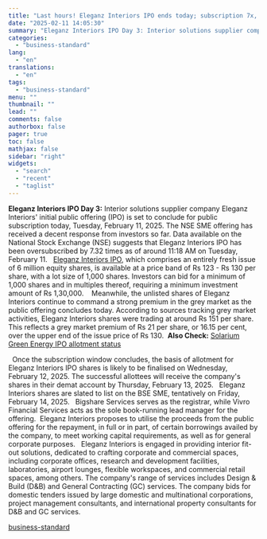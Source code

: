 ```yaml
---
title: "Last hours! Eleganz Interiors IPO ends today; subscription 7x, GMP up 16%"
date: "2025-02-11 14:05:30"
summary: "Eleganz Interiors IPO Day 3: Interior solutions supplier company Eleganz Interiors' initial public offering (IPO) is set to conclude for public subscription today, Tuesday, February 11, 2025. The NSE SME offering has received a decent response from investors so far. Data available on the National Stock Exchange (NSE) suggests that..."
categories:
  - "business-standard"
lang:
  - "en"
translations:
  - "en"
tags:
  - "business-standard"
menu: ""
thumbnail: ""
lead: ""
comments: false
authorbox: false
pager: true
toc: false
mathjax: false
sidebar: "right"
widgets:
  - "search"
  - "recent"
  - "taglist"
---
```


**Eleganz Interiors IPO Day 3:** Interior solutions supplier company Eleganz Interiors' initial public offering (IPO) is set to conclude for public subscription today, Tuesday, February 11, 2025. The NSE SME offering has received a decent response from investors so far. Data available on the National Stock Exchange (NSE) suggests that Eleganz Interiors IPO has been oversubscribed by 7.32 times as of around 11:18 AM on Tuesday, February 11.
 
[Eleganz Interiors IPO](https://www.business-standard.com/markets/ipo/eleganz-interiors-ltd-ipo-39126), which comprises an entirely fresh issue of 6 million equity shares, is available at a price band of Rs 123 - Rs 130 per share, with a lot size of 1,000 shares. Investors can bid for a minimum of 1,000 shares and in multiples thereof, requiring a minimum investment amount of Rs 1,30,000. 
 
Meanwhile, the unlisted shares of Eleganz Interiors continue to command a strong premium in the grey market as the public offering concludes today. According to sources tracking grey market activities, Eleganz Interiors shares were trading at around Rs 151 per share. This reflects a grey market premium of Rs 21 per share, or 16.15 per cent, over the upper end of the issue price of Rs 130. 
**Also Check:** [Solarium Green Energy IPO allotment status](https://www.business-standard.com/markets/news/solarium-green-energy-ipo-allotment-today-check-status-gmp-listing-date-125021100360_1.html)

 
Once the subscription window concludes, the basis of allotment for Eleganz Interiors IPO shares is likely to be finalised on Wednesday, February 12, 2025. The successful allottees will receive the company's shares in their demat account by Thursday, February 13, 2025.
 
Eleganz Interiors shares are slated to list on the BSE SME, tentatively on Friday, February 14, 2025.
 
Bigshare Services serves as the registrar, while Vivro Financial Services acts as the sole book-running lead manager for the offering.  Eleganz Interiors proposes to utilise the proceeds from the public offering for the repayment, in full or in part, of certain borrowings availed by the company, to meet working capital requirements, as well as for general corporate purposes.
 
Eleganz Interiors is engaged in providing interior fit-out solutions, dedicated to crafting corporate and commercial spaces, including corporate offices, research and development facilities, laboratories, airport lounges, flexible workspaces, and commercial retail spaces, among others. The company's range of services includes Design & Build (D&B) and General Contracting (GC) services. The company bids for domestic tenders issued by large domestic and multinational corporations, project management consultants, and international property consultants for D&B and GC services.

[business-standard](https://www.business-standard.com/markets/news/last-hours-eleganz-interiors-ipo-ends-today-subscription-7x-gmp-up-16-125021100639_1.html)
